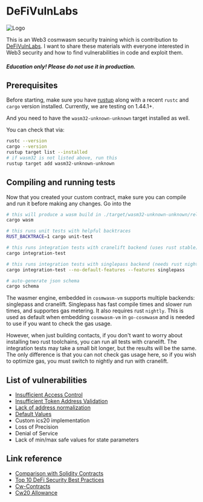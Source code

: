 # DeFiVulnLabs

![Logo](https://raw.githubusercontent.com/punishell/DeFiVulnLabsCosmWasm/master/DeFiVulnLabsLogo.png)

This is  an Web3 cosmwasm security training which is contribution to [DeFiVulnLabs](https://github.com/SunWeb3Sec/DeFiVulnLabs). I want to share these materials with everyone interested in Web3 security and how to find vulnerabilities in code and exploit them. 

  
##### Education only! Please do not use it in production.

## Prerequisites

Before starting, make sure you have [rustup](https://rustup.rs/) along with a
recent `rustc` and `cargo` version installed. Currently, we are testing on 1.44.1+.

And you need to have the `wasm32-unknown-unknown` target installed as well.

You can check that via:

```sh
rustc --version
cargo --version
rustup target list --installed
# if wasm32 is not listed above, run this
rustup target add wasm32-unknown-unknown
```

## Compiling and running tests

Now that you created your custom contract, make sure you can compile and run it before
making any changes. Go into the

```sh
# this will produce a wasm build in ./target/wasm32-unknown-unknown/release/YOUR_NAME_HERE.wasm
cargo wasm

# this runs unit tests with helpful backtraces
RUST_BACKTRACE=1 cargo unit-test

# this runs integration tests with cranelift backend (uses rust stable)
cargo integration-test

# this runs integration tests with singlepass backend (needs rust nightly)
cargo integration-test --no-default-features --features singlepass

# auto-generate json schema
cargo schema
```

The wasmer engine, embedded in `cosmwasm-vm` supports multiple backends:
singlepass and cranelift. Singlepass has fast compile times and slower run times,
and supportes gas metering. It also requires rust `nightly`. This is used as default
when embedding `cosmwasm-vm` in `go-cosmwasm` and is needed to use if you want to
check the gas usage.

However, when just building contacts, if you don't want to worry about installing
two rust toolchains, you can run all tests with cranelift. The integration tests
may take a small bit longer, but the results will be the same. The only difference
is that you can not check gas usage here, so if you wish to optimize gas, you must
switch to nightly and run with cranelift.

## List of vulnerabilities
* [Insufficient Access Control](contracts/access/tests/access_control.rs) 
* [Insufficient Token Address Validation](contracts/receive/tests/receive.rs) 
* [Lack of address normalization](contracts/normalization/tests/normalize.rs) 
* [Default Values](contracts/default_values/tests/default_values.rs) 
* Custom ics20 implementation
* Loss of Precision
* Denial of Service
* Lack of min/max safe values for state parameters


## Link reference

* [Comparison with Solidity Contracts](https://docs.cosmwasm.com/docs/0.14/architecture/smart-contracts/)
* [Top 10 DeFi Security Best Practices](https://blog.chain.link/defi-security-best-practices/)
* [Cw-Contracts](https://github.com/deus-labs/cw-contracts) 
* [Cw20 Allowance](https://github.com/CosmWasm/cw-plus/blob/main/packages/cw20/README.md#allowances)

